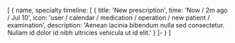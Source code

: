 [
    {
        name,
        specialty 
        timeline: [
            {
                title: 'New prescription', 
                time: 'Now / 2m ago / Jul 10',
                icon: 'user / calendar / medication / operation / new patient / examination',
                description: 'Aenean lacinia bibendum nulla sed consectetur. Nullam id dolor id nibh ultricies vehicula ut id elit.'
            }
        ]-
    }
]
